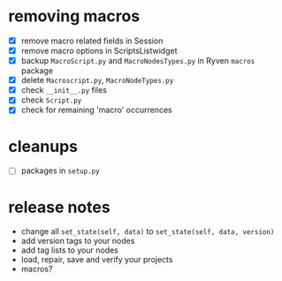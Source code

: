 # removing macros

- [x] remove macro related fields in Session
- [x] remove macro options in ScriptsListwidget
- [x] backup `MacroScript.py` and `MacroNodesTypes.py` in Ryven `macros` package
- [x] delete `Macroscript.py`, `MacroNodeTypes.py`
- [x] check `__init__.py` files
- [x] check `Script.py`
- [x] check for remaining 'macro' occurrences

# cleanups

- [ ] packages in `setup.py`

# release notes

- change all `set_state(self, data)` to `set_state(self, data, version)`
- add version tags to your nodes
- add tag lists to your nodes
- load, repair, save and verify your projects
- macros?